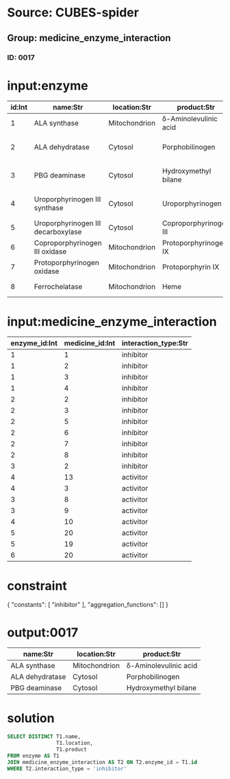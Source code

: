 # Source: CUBES-spider
## Group: medicine_enzyme_interaction
### ID: 0017

# input:enzyme

| id:Int | name:Str | location:Str | product:Str | chromosome:Str | omim:Int | porphyria:Str |
|---|---|---|---|---|---|---|
| 1 | ALA synthase | Mitochondrion | δ-Aminolevulinic acid | 3p21.1 | 125290 | none |
| 2 | ALA dehydratase | Cytosol | Porphobilinogen | 9q34 | 125270 | ALA-Dehydratase deficiency |
| 3 | PBG deaminase | Cytosol | Hydroxymethyl bilane | 11q23.3 | 176000 | acute intermittent porphyria |
| 4 | Uroporphyrinogen III synthase | Cytosol | Uroporphyrinogen III | 10q25.2-q26.3 | 606938 | congenital erythropoietic porphyria |
| 5 | Uroporphyrinogen III decarboxylase | Cytosol | Coproporphyrinogen III | 1p34 | 176100 | porphyria cutanea tarda |
| 6 | Coproporphyrinogen III oxidase | Mitochondrion | Protoporphyrinogen IX | 3q12 | 121300 | coproporphyria |
| 7 | Protoporphyrinogen oxidase | Mitochondrion | Protoporphyrin IX | 1q22 | 600923 | variegate porphyria |
| 8 | Ferrochelatase | Mitochondrion | Heme | 18q21.3 | 177000 | erythropoietic protoporphyria |

# input:medicine_enzyme_interaction

| enzyme_id:Int | medicine_id:Int | interaction_type:Str |
|---|---|---|
| 1 | 1 | inhibitor |
| 1 | 2 | inhibitor |
| 1 | 3 | inhibitor |
| 1 | 4 | inhibitor |
| 2 | 2 | inhibitor |
| 2 | 3 | inhibitor |
| 2 | 5 | inhibitor |
| 2 | 6 | inhibitor |
| 2 | 7 | inhibitor |
| 2 | 8 | inhibitor |
| 3 | 2 | inhibitor |
| 4 | 13 | activitor |
| 4 | 3 | activitor |
| 3 | 8 | activitor |
| 3 | 9 | activitor |
| 4 | 10 | activitor |
| 5 | 20 | activitor |
| 5 | 19 | activitor |
| 6 | 20 | activitor |

# constraint

{
  "constants": [
    "inhibitor"
  ],
  "aggregation_functions": []
}

# output:0017

| name:Str | location:Str | product:Str |
|---|---|---|
| ALA synthase | Mitochondrion | δ-Aminolevulinic acid |
| ALA dehydratase | Cytosol | Porphobilinogen |
| PBG deaminase | Cytosol | Hydroxymethyl bilane |

# solution

```sql
SELECT DISTINCT T1.name,
                T1.location,
                T1.product
FROM enzyme AS T1
JOIN medicine_enzyme_interaction AS T2 ON T2.enzyme_id = T1.id
WHERE T2.interaction_type = 'inhibitor'
```
